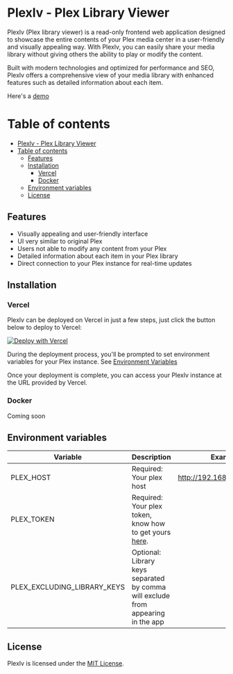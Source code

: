 # Plexlv - Plex Library Viewer

Plexlv (Plex library viewer) is a read-only frontend web application designed to showcase the entire contents of your Plex media center in a user-friendly and visually appealing way. With Plexlv, you can easily share your media library without giving others the ability to play or modify the content.

Built with modern technologies and optimized for performance and SEO, Plexlv offers a comprehensive view of your media library with enhanced features such as detailed information about each item.

Here's a [demo](https://plexlv.plckr.dev/)

# Table of contents

- [Plexlv - Plex Library Viewer](#plexlv---plex-library-viewer)
- [Table of contents](#table-of-contents)
  - [Features](#features)
  - [Installation](#installation)
    - [Vercel](#vercel)
    - [Docker](#docker)
  - [Environment variables](#environment-variables)
  - [License](#license)

## Features

- Visually appealing and user-friendly interface
- UI very similar to original Plex
- Users not able to modify any content from your Plex
- Detailed information about each item in your Plex library
- Direct connection to your Plex instance for real-time updates

## Installation

### Vercel

Plexlv can be deployed on Vercel in just a few steps, just click the button below to deploy to Vercel:

[![Deploy with Vercel](https://vercel.com/button)](https://vercel.com/new/clone?repository-url=https%3A%2F%2Fgithub.com%2Fplckr%2Fplexlv&env=PLEX_HOST,PLEX_TOKEN&envDescription=API%20keys%20needed%20for%20the%20application)

During the deployment process, you'll be prompted to set environment variables for your Plex instance. See [Environment Variables](#environment-variables)

Once your deployment is complete, you can access your Plexlv instance at the URL provided by Vercel.

### Docker

Coming soon

## Environment variables

| Variable                    | Description                                                                                                                                        | Example                    |
| --------------------------- | -------------------------------------------------------------------------------------------------------------------------------------------------- | -------------------------- |
| PLEX_HOST                   | Required: Your plex host                                                                                                                           | http://192.168.1.200:32400 |
| PLEX_TOKEN                  | Required: Your plex token, know how to get yours [here](https://support.plex.tv/articles/204059436-finding-an-authentication-token-x-plex-token/). |                            |
| PLEX_EXCLUDING_LIBRARY_KEYS | Optional: Library keys separated by comma will exclude from appearing in the app                                                                   |                            |

## License

Plexlv is licensed under the [MIT License](LICENSE.md).
